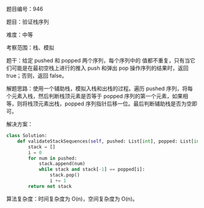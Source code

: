 题目编号：946

题目：验证栈序列

难度：中等

考察范围：栈、模拟

题干：给定 pushed 和 popped 两个序列，每个序列中的 值都不重复，只有当它们可能是在最初空栈上进行的推入 push 和弹出 pop 操作序列的结果时，返回 true；否则，返回 false。

解题思路：使用一个辅助栈，模拟入栈和出栈的过程。遍历 pushed 序列，将每个元素入栈，然后判断栈顶元素是否等于 popped 序列的第一个元素，如果相等，则将栈顶元素出栈，popped 序列指针后移一位。最后判断辅助栈是否为空即可。

解决方案：

```python
class Solution:
    def validateStackSequences(self, pushed: List[int], popped: List[int]) -> bool:
        stack = []
        i = 0
        for num in pushed:
            stack.append(num)
            while stack and stack[-1] == popped[i]:
                stack.pop()
                i += 1
        return not stack
```

算法复杂度：时间复杂度为 O(n)，空间复杂度为 O(n)。